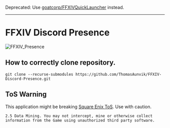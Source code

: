 Deprecated: Use [goatcorp/FFXIVQuickLauncher](https://github.com/goatcorp/FFXIVQuickLauncher) instead.

---

# FFXIV Discord Presence

![FFXIV_Presence](https://i.imgur.com/gZmUQER.png)

## How to correctly clone repository.
`git clone --recurse-submodules https://github.com/ThomasAunvik/FFXIV-Discord-Presence.git`

## ToS Warning
This application might be breaking [Square Enix ToS](http://support.na.square-enix.com/rule.php?id=5382&tag=users_en). Use with caution.

```
2.5 Data Mining. You may not intercept, mine or otherwise collect information from the Game using unauthorized third party software.
```
